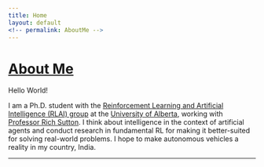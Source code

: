 ```yaml
---
title: Home
layout: default
<!-- permalink: AboutMe -->
---
```


<!-- # {{ page.title }} -->

# [About Me](#about-me)

Hello World!

I am a Ph.D. student with the [Reinforcement Learning and Artificial Intelligence (RLAI) group](http://rlai.ualberta.ca/) at the [University of Alberta](https://www.ualberta.ca/), working with [Professor Rich Sutton](http://incompleteideas.net/). I think about intelligence in the context of artificial agents and conduct research in fundamental RL for making it better-suited for solving real-world problems. I hope to make autonomous vehicles a reality in my country, India.

<!-- I am a final year undergraduate student at [IIT Madras](https://www.iitm.ac.in), pursuing a Dual Degree (B.Tech + M.Tech) in the [Department of Computer Science and Engineering](https://www.cse.iitm.ac.in). I am interested in tackling challenging and practical problems in the broad areas of Deep Learning and Reinforcement Learning, under the guidance of [Professor Balaraman Ravindran](https://www.cse.iitm.ac.in/~ravi). -->

***
